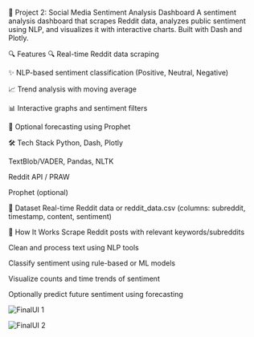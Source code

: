 💬 Project 2: Social Media Sentiment Analysis Dashboard
A sentiment analysis dashboard that scrapes Reddit data, analyzes public sentiment using NLP, and visualizes it with interactive charts. Built with Dash and Plotly.

🔍 Features
🔍 Real-time Reddit data scraping

✨ NLP-based sentiment classification (Positive, Neutral, Negative)

📈 Trend analysis with moving average

📊 Interactive graphs and sentiment filters

🔮 Optional forecasting using Prophet

🛠️ Tech Stack
Python, Dash, Plotly

TextBlob/VADER, Pandas, NLTK

Reddit API / PRAW

Prophet (optional)

📂 Dataset
Real-time Reddit data or reddit_data.csv
(columns: subreddit, timestamp, content, sentiment)


🧠 How It Works
Scrape Reddit posts with relevant keywords/subreddits

Clean and process text using NLP tools

Classify sentiment using rule-based or ML models

Visualize counts and time trends of sentiment

Optionally predict future sentiment using forecasting

![FinalUI 1](https://github.com/user-attachments/assets/f7b930d4-4389-4674-9505-e0809ffc38e6)

![FinalUI 2](https://github.com/user-attachments/assets/82278ab4-fb31-428e-8044-e1f49c657da6)
